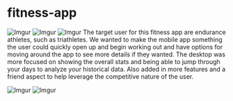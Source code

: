 # fitness-app

![Imgur](http://i.imgur.com/YpXfno8.png)
![Imgur](http://i.imgur.com/85F00EV.jpg)
![Imgur](http://i.imgur.com/qYeEmoH.jpg)
The target user for this fitness app are endurance athletes, such as triathletes. We wanted to make the mobile app something the user could quickly open up and begin working out and have options for moving around the app to see more details if they wanted.
The desktop was more focused on showing the overall stats and being able to jump through your days to analyze your historical data. Also added in more features and a friend aspect to help leverage the competitive nature of the user. 

![Imgur](http://i.imgur.com/9wLb9uz.jpg)
![Imgur](http://i.imgur.com/OLIFU72.jpg)

